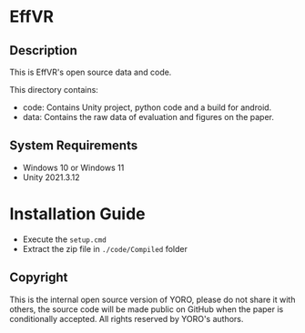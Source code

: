 # EffVR
## Description
This is EffVR's open source data and code.

This directory contains:
- code: Contains Unity project, python code and a build for android.
- data: Contains the raw data of evaluation and figures on the paper.

## System Requirements
- Windows 10 or Windows 11
- Unity 2021.3.12

# Installation Guide
- Execute the `setup.cmd`
- Extract the zip file in `./code/Compiled` folder

## Copyright
This is the internal open source version of YORO, 
please do not share it with others, 
the source code will be made public on GitHub when the paper is conditionally accepted.
All rights reserved by YORO's authors.
